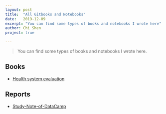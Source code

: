 ```yaml
---
layout: post
title:  "All Gitbooks and Notebooks"
date:   2019-12-09
excerpt: "You can find some types of books and notebooks I wrote here"
author: Chi Shen
project: true

---
```




> You can find some types of books and notebooks I wrote here.

## Books

- [Health system evaluation](https://shumchi.github.io/gitbooks/health-system/)

## Reports

- [Study-Note-of-DataCamp](https://shumchi.github.io/notebooks/Study-Note-of-DataCamp.html)

